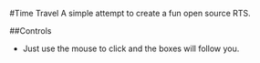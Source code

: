 #Time Travel
A simple attempt to create a fun open source RTS.

##Controls
* Just use the mouse to click and the boxes will follow you.

